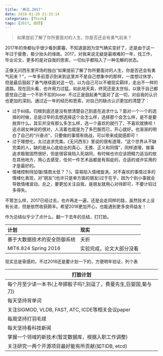 ```yaml
---
title: '再见,2017'
date: 2018-01-20 21:33:14
categories: [Think]
tags: [2017, 感想]
---
```

> 如果提前了解了你所要面对的人生，你是否还会有勇气前来？

2017年的帝都似乎很少看到雾霾，不知道是因为空气确实变好了，还是由于这一年过于疲惫，极少抬头的缘故。2017，对我来说无疑是最艰难的一年，找工作，毕业论文，更多的是对自我的思索，一切似乎都陷入了一种无解的状态。

正像无问西东里开场的独白“如果提前了解了你所要面对的人生，你是否还会有勇气前来？”，一年多前意识到来到这里并不是自己想象中的那样，一度想过休学，但是最后鼓起了勇气继续面对这一切，以为自己可以不被现实羁绊，走出不一样的道路。现在回头看，也许用力过猛，如此地天真，终究还是太世俗，以致于自己都感觉自己是一个不折不扣的loser. 不过正是鼓起勇气面对了这一切，对自我的认识也更加的深刻。通过近一年的经历和思索，对自己的缺点认识更加的清楚了：
- 过于纠结。归根到底还是没有想清楚自己到底在追求什么？面对一个一个的选择的时候，总是过早的去想选择这个会怎么样，选择那个会怎么样，是不是要放弃什么。其实并没有那么多怎么样，选一个喜欢的就行了，不喜欢就换呗！这点胡女神说的很对，人活着也就是为了多巴胺而已，开心就好。也渐渐的明白了自己的“兴奋点”，只要做的事情有挑战，可以带来成就感即可！
- 过于理想化，太过追求完美。《无问西东》里说的很有道理，“这个世界从不缺完美的人，缺的是从心底给出的真心、无畏、正义和同情”，同样道理，做事追求极致固然很好，但是很容易陷入死胡同，有时候也许应该把精力适当的放在其他地方，用心去感受，任何一件艺术品都是有瑕疵的，合适的或许实用的才是最好的。
- 情绪控制待加强(情商太低？？)。容易陷入情绪旋涡，对不喜欢的事情过多的情绪化表现，对“朋友”(也许只是单方面的朋友)过于在乎，因为个别小事就会导致情绪波动。总之，要更加关注自我，是朋友就用心对待即可，不要计较过多得失。

不管怎么样，2017已经过去，也许再走一遍，还是会走同样的路，虽然技术上没有长进，但是依然收获颇丰。希望2018更加开心，也能遇到更多良师益友！

作为总结似乎少了点什么，翻一下去年的总结，打打脸。

|计划|现实|
|:---|:---|
|基于大数据技术的安全防御系统|夭折|
|MIT6.824 Spring 2016|实验完成，论文大部分没看|

现实总是骨感的，不过2018还是要计划一下的，方便明年验证，列个表

|打脸计划|
|---|
|每个月至少读一本书(上帝掷骰子吗?,别逗了，费曼先生,巨婴国,菊与刀)|
|每天坚持背单词|
|关注SIGMOD, VLDB, FAST, ATC, ICDE等相关会议paper|
|每周坚持打羽毛球|
|每天坚持看科技新闻|
|掌握一个领域的新技术(暂定数据库，根据入职工作调整)|
|关注研究一两个开源项目最好能有所贡献(如TiDB, etcd)|
